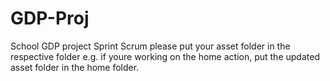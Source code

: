 # GDP-Proj
School GDP project Sprint Scrum
please put your asset folder in the respective folder e.g. if youre working on the home action, put the updated asset folder in the home folder.
